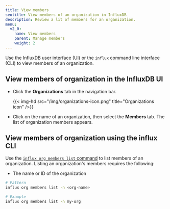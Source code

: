 ```yaml
---
title: View members
seotitle: View members of an organization in InfluxDB
description: Review a lit of members for an organization.
menu:
  v2_0:
    name: View members
    parent: Manage members
    weight: 2
---
```


Use the InfluxDB user interface (UI) or the `influx` command line interface (CLI)
to view members of an organization.

## View members of organization in the InfluxDB UI

* Click the **Organizations** tab in the navigation bar.

    {{< img-hd src="/img/organizations-icon.png" title="Organizations icon" />}}

* Click on the name of an organization, then select the **Members** tab. The list of organization members appears.


## View members of organization using the influx CLI

Use the [`influx org members list` command](/v2.0/reference/cli/influx/org/members/list)
to list members of an organization. Listing an organization's members requires the following:

- The name or ID of the organization

```sh
# Pattern
influx org members list -n <org-name>

# Example
influx org members list -n my-org
```
